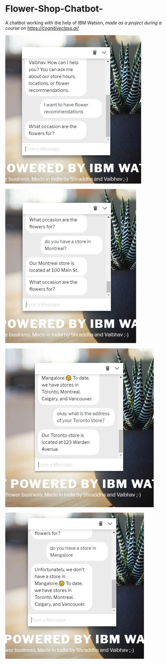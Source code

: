 # Flower-Shop-Chatbot-
A chatbot working with the help of IBM Watson, *made as a project during a course on https://cognitiveclass.ai/*


![chat screenshot](Capture.png)


![chat screenshot 2](Capture3.png)



![chat screenshot 2](Cap23.png)


![chat screenshot 2](Cap2.png)
